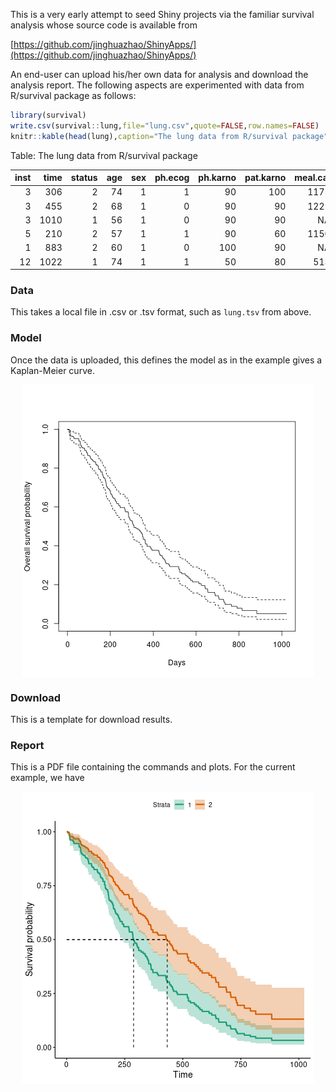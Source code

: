 This is a very early attempt to seed Shiny projects via the familiar survival analysis whose source code is available from

[https://github.com/jinghuazhao/ShinyApps/](https://github.com/jinghuazhao/ShinyApps/)

An end-user can upload his/her own data for analysis and download the analysis report. The following aspects are experimented with data from 
R/survival package as follows:

```r
library(survival)
write.csv(survival::lung,file="lung.csv",quote=FALSE,row.names=FALSE)
knitr::kable(head(lung),caption="The lung data from R/survival package")
```

Table: The lung data from R/survival package

| inst| time| status| age| sex| ph.ecog| ph.karno| pat.karno| meal.cal| wt.loss|
|----:|----:|------:|---:|---:|-------:|--------:|---------:|--------:|-------:|
|    3|  306|      2|  74|   1|       1|       90|       100|     1175|      NA|
|    3|  455|      2|  68|   1|       0|       90|        90|     1225|      15|
|    3| 1010|      1|  56|   1|       0|       90|        90|       NA|      15|
|    5|  210|      2|  57|   1|       1|       90|        60|     1150|      11|
|    1|  883|      2|  60|   1|       0|      100|        90|       NA|       0|
|   12| 1022|      1|  74|   1|       1|       50|        80|      513|       0|

### Data

This takes a local file in .csv or .tsv format, such as `lung.tsv` from above.

### Model

Once the data is uploaded, this defines the model as in the example gives a Kaplan-Meier curve.

<img src="www/km-1.png" title="plot of chunk km" alt="plot of chunk km" style="display:block; margin: auto" style="display: block; margin: auto;" />

### Download

This is a template for download results.

### Report

This is a PDF file containing the commands and plots. For the current example, we have

<img src="www/cox-1.png" title="plot of chunk cox" alt="plot of chunk cox" style="display:block; margin: auto" style="display: block; margin: auto;" />
